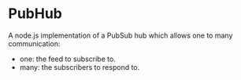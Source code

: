 PubHub
======

A node.js implementation of a PubSub hub which allows one to many communication:

* one: the feed to subscribe to.
* many: the subscribers to respond to.
